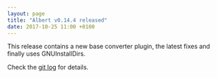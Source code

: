 ```yaml
---
layout: page
title: "Albert v0.14.4 released"
date: 2017-10-25 11:00 +0100
---
```


This release contains a new base converter plugin, the latest fixes and finally uses GNUInstallDirs.

Check the [git log](https://github.com/albertlauncher/albert/commits/v0.14.4) for details.
